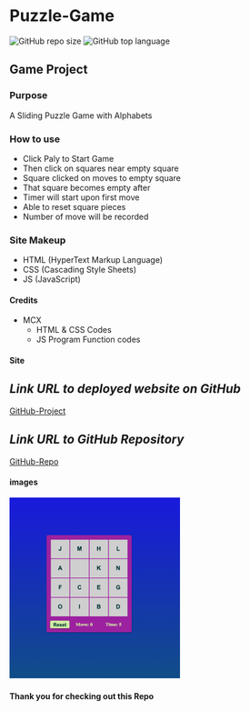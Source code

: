 # Puzzle-Game

![GitHub repo size](https://img.shields.io/github/repo-size/MCXBootCampUMN/Puzzle-Game)
![GitHub top language](https://img.shields.io/github/languages/top/MCXBootCampUMN/Puzzle-Game)

## Game Project

### Purpose

A Sliding Puzzle Game with Alphabets

### How to use

- Click Paly to Start Game
- Then click on squares near empty square
- Square clicked on moves to empty square
- That square becomes empty after
- Timer will start upon first move
- Able to reset square pieces
- Number of move will be recorded

### Site Makeup

- HTML (HyperText Markup Language)
- CSS (Cascading Style Sheets)
- JS (JavaScript)

#### Credits

- MCX
  - HTML & CSS  Codes
  - JS Program Function codes

#### Site

## **_Link URL to deployed website on GitHub_**
[GitHub-Project](https://Maxamed-NCX.github.io/Puzzle-Game/)


## **_Link URL to GitHub Repository_**

[GitHub-Repo](https://github.com/Maxamed-NCX/Puzzle-Game)

#### images


<img width="300" alt=" 1st Image" src="https://raw.githubusercontent.com/MCXBootCampUMN/Puzzle-Game/main/puzzle.png">


#### Thank you for checking out this Repo
